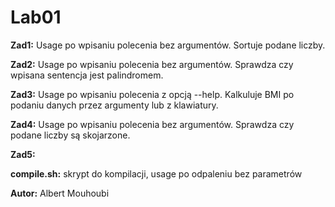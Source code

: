 # Lab01

**Zad1:** 
Usage po wpisaniu polecenia bez argumentów.
Sortuje podane liczby.

**Zad2:**
Usage po wpisaniu polecenia bez argumentów.
Sprawdza czy wpisana sentencja jest palindromem.

**Zad3:**
Usage po wpisaniu polecenia z opcją --help.
Kalkuluje BMI po podaniu danych przez argumenty lub z klawiatury.

**Zad4:**
Usage po wpisaniu polecenia bez argumentów.
Sprawdza czy podane liczby są skojarzone.

**Zad5:**

**compile\.sh:** skrypt do kompilacji, usage po odpaleniu bez parametrów


**Autor:** Albert Mouhoubi